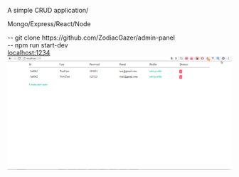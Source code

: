 A simple CRUD application/
<p>Mongo/Express/React/Node</p>
-- git clone https://github.com/ZodiacGazer/admin-panel
<br>
-- npm run start-dev
<br>
<a href="http://localhost:1234">localhost:1234</a>
<img src="admin-table.png">
